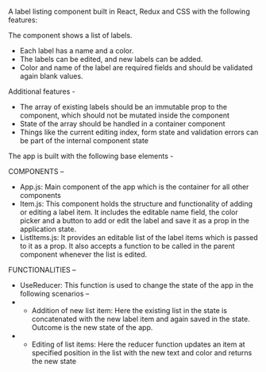 A label listing component built in React, Redux and CSS with the following features: 

The component shows a list of labels.
* Each label has a name and a color.
* The labels can be edited, and new labels can be added.
* Color and name of the label are required fields and should be validated again blank values.

Additional features -

* The array of existing labels should be an immutable prop to the component, which should not be mutated inside the component
* State of the array should be handled in a container component
* Things like the current editing index, form state and validation errors can be part of the internal component state


The app is built with the following base elements - 

COMPONENTS – 
* App.js: Main component of the app which is the container for all other components
* Item.js: This component holds the structure and functionality of adding or editing a label item. It includes the editable name field, the color picker and a button to add or edit the label and save it as a prop in the application state.
* ListItems.js: It provides an editable list of the label items which is passed to it as a prop. It also accepts a function to be called in the parent component whenever the list is edited.

FUNCTIONALITIES – 
* UseReducer: This function is used to change the state of the app in the following scenarios – 
* * Addition of new list item: Here the existing list in the state is concatenated with the new label item and again saved in the state. Outcome is the new state of the app.
* * Editing of list items: Here the reducer function updates an item at specified position in the list with the new text and color and returns the new state

